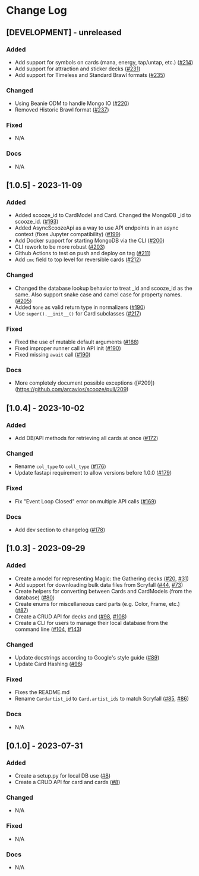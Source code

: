 # Change Log

## [DEVELOPMENT] - unreleased

### Added

- Add support for symbols on cards (mana, energy, tap/untap, etc.) ([#214](https://github.com/arcavios/scooze/pull/214))
- Add support for attraction and sticker decks ([#231](https://github.com/arcavios/scooze/pull/231))
- Add support for Timeless and Standard Brawl formats ([#235](https://github.com/arcavios/scooze/pull/235))

### Changed

- Using Beanie ODM to handle Mongo IO ([#220](https://github.com/arcavios/scooze/pull/220))
- Removed Historic Brawl format ([#237](https://github.com/arcavios/scooze/pull/237))

### Fixed

- N/A

### Docs

- N/A


## [1.0.5] - 2023-11-09

### Added

- Added scooze_id to CardModel and Card. Changed the MongoDB _id to scooze_id. ([#193](https://github.com/arcavios/scooze/pull/193))
- Added AsyncScoozeApi as a way to use API endpoints in an async context (fixes Jupyter compatibility) ([#199](https://github.com/arcavios/scooze/pull/199))
- Add Docker support for starting MongoDB via the CLI ([#200](https://github.com/arcavios/scooze/pull/200))
- CLI rework to be more robust ([#203](https://github.com/arcavios/scooze/pull/203))
- Github Actions to test on push and deploy on tag ([#211](https://github.com/arcavios/scooze/pull/211))
- Add `cmc` field to top level for reversible cards ([#212](https://github.com/arcavios/scooze/pull/212))

### Changed

- Changed the database lookup behavior to treat _id and scooze_id as the same. Also support snake case and camel case for property names. ([#205](https://github.com/arcavios/scooze/pull/205))
- Added `None` as valid return type in normalizers ([#190](https://github.com/arcavios/scooze/pull/190))
- Use `super().__init__()` for Card subclasses ([#217](https://github.com/arcavios/scooze/pull/217))

### Fixed

- Fixed the use of mutable default arguments ([#188](https://github.com/arcavios/scooze/pull/188))
- Fixed improper runner call in API init ([#190](https://github.com/arcavios/scooze/pull/190))
- Fixed missing `await` call ([#190](https://github.com/arcavios/scooze/pull/190))

### Docs

- More completely document possible exceptions ([#209])(https://github.com/arcavios/scooze/pull/209)


## [1.0.4] - 2023-10-02

### Added

- Add DB/API methods for retrieving all cards at once ([#172](https://github.com/arcavios/scooze/pull/172))

### Changed

- Rename `col_type` to `coll_type` ([#176](https://github.com/arcavios/scooze/pull/176))
- Update fastapi requirement to allow versions before 1.0.0 ([#179](https://github.com/arcavios/scooze/pull/179))

### Fixed

- Fix "Event Loop Closed" error on multiple API calls ([#169](https://github.com/arcavios/scooze/pull/169))

### Docs

- Add dev section to changelog ([#178](https://github.com/arcavios/scooze/pull/178))


## [1.0.3] - 2023-09-29

### Added

- Create a model for representing Magic: the Gathering decks ([#20](https://github.com/arcavios/scooze/pull/20), [#31](https://github.com/arcavios/scooze/pull/31))
- Add support for downloading bulk data files from Scryfall ([#44](https://github.com/arcavios/scooze/pull/44), [#73](https://github.com/arcavios/scooze/pull/73))
- Create helpers for converting between Cards and CardModels (from the database) ([#80](https://github.com/arcavios/scooze/pull/80))
- Create enums for miscellaneous card parts (e.g. Color, Frame, etc.) ([#87](https://github.com/arcavios/scooze/pull/87))
- Create a CRUD API for decks and ([#98](https://github.com/arcavios/scooze/pull/98), [#108](https://github.com/arcavios/scooze/pull/108))
- Create a CLI for users to manage their local database from the command line ([#104](https://github.com/arcavios/scooze/pull/104), [#143](https://github.com/arcavios/scooze/pull/143))

### Changed

- Update docstrings according to Google's style guide ([#89](https://github.com/arcavios/scooze/pull/89))
- Update Card Hashing ([#96](https://github.com/arcavios/scooze/pull/96))

### Fixed

- Fixes the README.md
- Rename `Cardartist_id` to `Card.artist_ids` to match Scryfall ([#85](https://github.com/arcavios/scooze/pull/85), [#86](https://github.com/arcavios/scooze/pull/86))

### Docs

- N/A


## [0.1.0] - 2023-07-31

### Added

- Create a setup.py for local DB use ([#8](https://github.com/arcavios/scooze/pull/8))
- Create a CRUD API for card and cards ([#8](https://github.com/arcavios/scooze/pull/8))

### Changed

- N/A

### Fixed

- N/A

### Docs

- N/A
